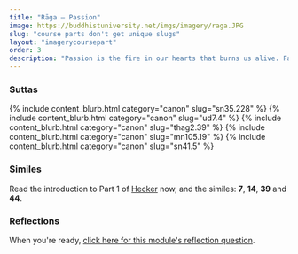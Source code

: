 ```yaml
---
title: "Rāga — Passion"
image: https://buddhistuniversity.net/imgs/imagery/raga.JPG
slug: "course parts don't get unique slugs"
layout: "imagerycoursepart"
order: 3
description: "Passion is the fire in our hearts that burns us alive. Far from romantic, <b><i>rāga</i></b> is our biggest enemy."
---
```


### Suttas
<p>
{% include content_blurb.html category="canon" slug="sn35.228" %} 
{% include content_blurb.html category="canon" slug="ud7.4" %} 
{% include content_blurb.html category="canon" slug="thag2.39" %}
{% include content_blurb.html category="canon" slug="mn105.19" %}
{% include content_blurb.html category="canon" slug="sn41.5" %}
</p>

### Similes

Read the introduction to Part 1 of [Hecker](/content/monographs/similes-of-the-buddha_hecker) now, and the similes: **7**, **14**, **39** and **44**.

### Reflections

When you're ready, [click here for this module's reflection question](https://docs.google.com/forms/d/e/1FAIpQLSc2c_00wnahvOQgYoj6YTFdnzaa0-CustS95CYZQIBZYM9YNg/viewform?usp=sf_link).
